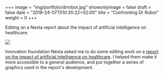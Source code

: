 +++
image = "img/portfolio/drrobot.jpg"
showonlyimage = false
draft = false
date = "2018-24-07T010:35:22+02:00"
title = "Confronting Dr Robot"
weight = 0
+++

Editing on a Nesta report about the impact of artificial intelligence on healthcare.

<!--more-->

![](/img/portfolio/drrobot.jpg)

Innovation foundation Nesta asked me to do some editing work on a [report on the impact of artificial intelligence on healthcare](https://www.nesta.org.uk/report/confronting-dr-robot/). I helped them make it more accessible to a general audience, and put together a series of graphics used in the report's development.
